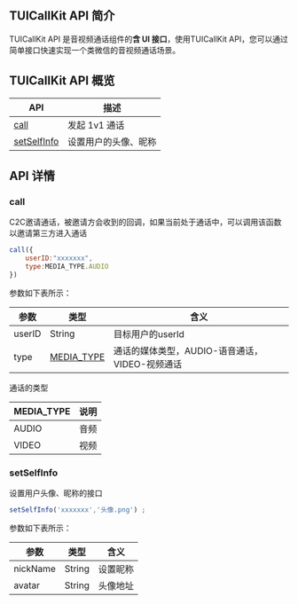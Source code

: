 ## TUICallKit API 简介

TUICallKit API 是音视频通话组件的**含 UI 接口**，使用TUICallKit API，您可以通过简单接口快速实现一个类微信的音视频通话场景。

<h2 id="TUICallKit">TUICallKit API 概览</h2>


| API | 描述 |
|-----|-----|
| [call](#call) | 发起 1v1 通话 |
| [setSelfInfo](#setSelfInfo) | 设置用户的头像、昵称 |


<h2 id="TUICallEngine"> API 详情</h2>

### call
C2C邀请通话，被邀请方会收到的回调，如果当前处于通话中，可以调用该函数以邀请第三方进入通话

```javascript
call({
    userID:"xxxxxxx",
    type:MEDIA_TYPE.AUDIO
})
```

参数如下表所示：

| 参数 | 类型 | 含义 |
|-----|-----|-----|
| userID | String | 目标用户的userId |
| type | [MEDIA_TYPE](#MEDIA_TYPE) | 通话的媒体类型，AUDIO-语音通话，VIDEO-视频通话|


[](id:MEDIA_TYPE)
通话的类型

| MEDIA_TYPE | 说明 |
|-----|-----|
| AUDIO | 音频 |
| VIDEO | 视频 |


[](id:setSelfInfo)
### setSelfInfo
设置用户头像、昵称的接口

```javascript
setSelfInfo('xxxxxxx','头像.png') ;
```

参数如下表所示：

| 参数 | 类型 | 含义 |
|-----|-----|-----|
| nickName | String | 设置昵称 |
| avatar | String | 头像地址 |

